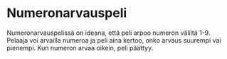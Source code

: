 # Numeronarvauspeli

Numeronarvauspelissä on ideana, että peli arpoo numeron väliltä 1-9. Pelaaja voi arvailla numeroa ja peli aina kertoo, onko arvaus suurempi vai pienempi. Kun numeron arvaa oikein, peli päättyy.
